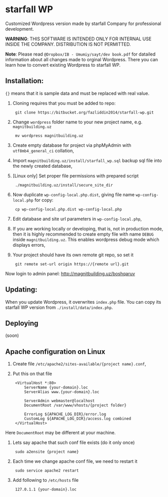 # starfall WP

Customized Wordpress version made by starfall Company for professional development.

**WARNING**: THIS SOFTWARE IS INTENDED ONLY FOR INTERNAL USE INSIDE THE COMPANY. DISTRIBUTION IS NOT PERMITTED.

**Note**: Please read `@Dropbox/IB - Umumiy/sayt/dev book.pdf` for datailed information about all changes made to orginal Wordpress. There you can learn how to convert existing Wordpress to starfall WP.

## Installation:

`{}` means that it is sample data and must be replaced with real value.

1. Cloning requires that you must be added to repo:

        git clone https://bitbucket.org/fazliddin2014/starfall-wp.git

1. Change `wordpress` folder name to your new project name, e.g. `magnitbuilding.uz`
        
        mv wordpress magnitbuilding.uz

1. Create empty database for project via phpMyAdmin with `utf8mb4_general_ci` collation,
1. Import `magnitbuilding.uz/install/starfall_wp.sql` backup sql file into the newly created database,
1. [Linux only] Set proper file permissions with prepared script
        
        ./magnitbuilding.uz/install/secure_site_dir

1. Now duplicate `wp-config-local.php.dist`, giving file name `wp-config-local.php` for copy:
        
        cp wp-config-local.php.dist wp-config-local.php

1. Edit database and site url parameters in `wp-config-local.php`,
1. If you are working locally or developing, that is, not in production mode, then it is highly recommended to create empty file with name `DEBUG` inside `magnitbuilding.uz`. This enables wordpress debug mode which displays errors,
1. Your project should have its own remote git repo, so set it
        
        git remote set-url origin https://{remote url}.git

Now login to admin panel: http://magnitbuilding.uz/boshqaruv

    

## Updating:

When you update Wordpress, it overwrites `index.php` file. You can copy its starfall WP version from `./install/data/index.php`.

## Deploying
(soon)

## Apache configuration on Linux

1. Create file `/etc/apache2/sites-available/{project name}.conf`,
1. Put this on that file
        
        <VirtualHost *:80>
            ServerName {your-domain}.loc
            ServerAlias www.{your-domain}.loc

            ServerAdmin webmaster@localhost
            DocumentRoot /var/www/vhosts/{project folder}

            ErrorLog ${APACHE_LOG_DIR}/error.log
            CustomLog ${APACHE_LOG_DIR}/access.log combined
        </VirtualHost>

Here `DocumentRoot` may be different at your machine.

1. Lets say apache that such conf file exists (do it only once)
        
        sudo a2ensite {project name}

4. Each time we change apache conf file, we need to restart it
        
        sudo service apache2 restart

5. Add following to `/etc/hosts` file
        
        127.0.1.1 {your-domain}.loc
